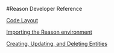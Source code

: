 #Reason Developer Reference

[Code Layout](code_layout.md)

[Importing the Reason environment](environment.md)

[Creating, Updating, and Deleting Entities](crud.md)

